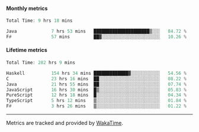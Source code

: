 #### Monthly metrics
<!--START_SECTION:wakamonthly-->

```asm
Total Time: 9 hrs 18 mins

Java             7 hrs 53 mins   █████████████████████▒░░░   84.72 %
F#               57 mins         ██▓░░░░░░░░░░░░░░░░░░░░░░   10.26 %
```

<!--END_SECTION:wakamonthly-->
#### Lifetime metrics
<!--START_SECTION:wakalifetime-->

```asm
Total Time: 282 hrs 9 mins

Haskell          154 hrs 34 mins █████████████▓░░░░░░░░░░░   54.56 %
C                23 hrs 16 mins  ██░░░░░░░░░░░░░░░░░░░░░░░   08.22 %
Java             21 hrs 55 mins  ██░░░░░░░░░░░░░░░░░░░░░░░   07.74 %
JavaScript       16 hrs 30 mins  █▒░░░░░░░░░░░░░░░░░░░░░░░   05.83 %
PureScript       12 hrs 18 mins  █░░░░░░░░░░░░░░░░░░░░░░░░   04.34 %
TypeScript       5 hrs 12 mins   ▒░░░░░░░░░░░░░░░░░░░░░░░░   01.84 %
F#               3 hrs 26 mins   ▒░░░░░░░░░░░░░░░░░░░░░░░░   01.22 %
```

<!--END_SECTION:wakalifetime-->

---

Metrics are tracked and provided by [WakaTime](https://github.com/athul/waka-readme).
